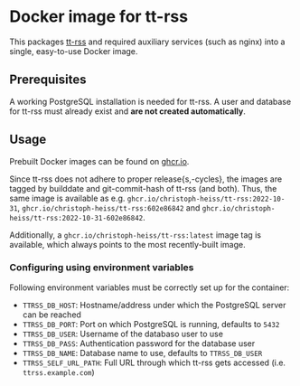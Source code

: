 # Docker image for tt-rss

This packages [tt-rss](https://tt-rss.org/) and required auxiliary services
(such as nginx) into a single, easy-to-use Docker image.

## Prerequisites

A working PostgreSQL installation is needed for tt-rss. A user and database for
tt-rss must already exist and **are not created automatically**.

## Usage

Prebuilt Docker images can be found on [ghcr.io](https://github.com/christoph-heiss/tt-rss-docker/pkgs/container/tt-rss).

Since tt-rss does not adhere to proper release{s,-cycles}, the images are tagged by
builddate and git-commit-hash of tt-rss (and both). Thus, the same image is available as e.g.
`ghcr.io/christoph-heiss/tt-rss:2022-10-31`, `ghcr.io/christoph-heiss/tt-rss:602e86842`
and `ghcr.io/christoph-heiss/tt-rss:2022-10-31-602e86842`.

Additionally, a `ghcr.io/christoph-heiss/tt-rss:latest` image tag is available,
which always points to the most recently-built image.

### Configuring using environment variables

Following environment variables must be correctly set up for the container:

- `TTRSS_DB_HOST`: Hostname/address under which the PostgreSQL server can be reached
- `TTRSS_DB_PORT`: Port on which PostgreSQL is running, defaults to `5432`
- `TTRSS_DB_USER`: Username of the databaso user to use
- `TTRSS_DB_PASS`: Authentication password for the database user
- `TTRSS_DB_NAME`: Database name to use, defaults to `TTRSS_DB_USER`
- `TTRSS_SELF_URL_PATH`: Full URL through which tt-rss gets accessed (i.e. `ttrss.example.com`)
